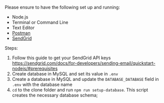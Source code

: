 Please ensure to have the following set up and running:

- Node.js
- Terminal or Command Line
- Text Editor
- [Postman](https://blah-blah.com)
- [SendGrid](https://blah-blah.com)

Steps:

1. Follow this guide to get your SendGrid API keys https://sendgrid.com/docs/for-developers/sending-email/quickstart-nodejs/#prerequisites
2. Create database in MySQL and set its value in `.env`
3. Create a database in MySQL and update the `DATABASE_DATABASE` field in `.env` with the database name
4. `cd` to the clone folder and run `npm run setup-database`. This script creates the necessary database schema;
